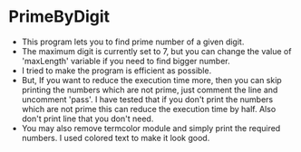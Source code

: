 # PrimeByDigit
- This program lets you to find prime number of a given digit.
- The maximum digit is currently set to 7, but you can change the value of 'maxLength' variable if you need to find bigger number.
- I tried to make the program is efficient as possible. 
- But, If you want to reduce the execution time more, then you can skip printing the numbers which are not prime, just comment the line and uncomment 'pass'. I have tested that if      you don't print the numbers which are not prime this can reduce the execution time by half. Also don't print line that you don't need.
- You may also remove termcolor module and simply print the required numbers. I used colored text to make it look good.
